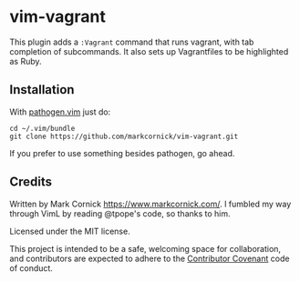 # vim-vagrant

This plugin adds a `:Vagrant` command that runs vagrant, with tab
completion of subcommands. It also sets up Vagrantfiles to be highlighted
as Ruby.

## Installation

With [pathogen.vim](https://github.com/tpope/vim-pathogen) just do:

    cd ~/.vim/bundle
    git clone https://github.com/markcornick/vim-vagrant.git

If you prefer to use something besides pathogen, go ahead.

## Credits

Written by Mark Cornick <https://www.markcornick.com/>. I fumbled my way through
VimL by reading @tpope's code, so thanks to him.

Licensed under the MIT license.

This project is intended to be a safe, welcoming space for collaboration, and
contributors are expected to adhere to the [Contributor
Covenant](contributor-covenant.org) code of conduct.
